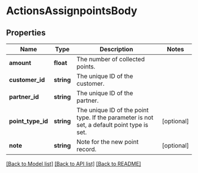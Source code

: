 # ActionsAssignpointsBody

## Properties
Name | Type | Description | Notes
------------ | ------------- | ------------- | -------------
**amount** | **float** | The number of collected points. | 
**customer_id** | **string** | The unique ID of the customer. | 
**partner_id** | **string** | The unique ID of the partner. | 
**point_type_id** | **string** | The unique ID of the point type. If the parameter is not set, a default point type is set. | [optional] 
**note** | **string** | Note for the new point record. | [optional] 

[[Back to Model list]](../../README.md#documentation-for-models) [[Back to API list]](../../README.md#documentation-for-api-endpoints) [[Back to README]](../../README.md)

